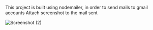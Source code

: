This project is built using nodemailer, in order to send mails to gmail accounts 
Attach screenshot to the mail sent

![Screenshot (2)](https://user-images.githubusercontent.com/37791436/179539469-95adcd2b-682d-49fb-93ab-9669c641260c.png)
